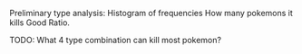 Preliminary type analysis:
Histogram of frequencies
How many pokemons it kills
Good Ratio.

TODO: What 4 type combination can kill most pokemon?
